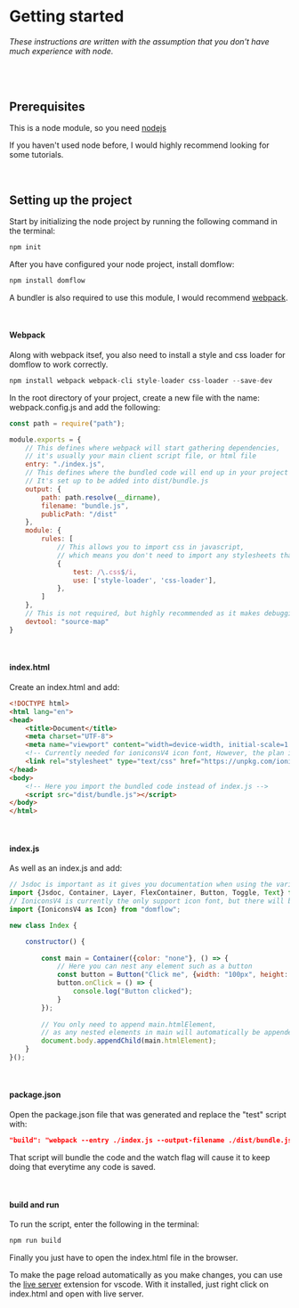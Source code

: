 # Getting started

###### These instructions are written with the assumption that you don't have much experience with node.

<br/>

## Prerequisites

This is a node module, so you need [nodejs](https://nodejs.org)

If you haven't used node before, I would highly recommend looking for some tutorials.

<br/>

## Setting up the project

Start by initializing the node project by running the following command in the terminal:
```javascript
npm init
```

After you have configured your node project, install domflow:

```javascript
npm install domflow
```

A bundler is also required to use this module, I would recommend [webpack](https://www.npmjs.com/package/webpack).


<br/>

#### Webpack

Along with webpack itsef, you also need to install a style and css loader for domflow to work correctly.

```javascript
npm install webpack webpack-cli style-loader css-loader --save-dev
```

In the root directory of your project, create a new file with the name: webpack.config.js and add the following:

```javascript
const path = require("path");

module.exports = {
	// This defines where webpack will start gathering dependencies, 
    // it's usually your main client script file, or html file
    entry: "./index.js",
    // This defines where the bundled code will end up in your project directory
    // It's set up to be added into dist/bundle.js
    output: {
        path: path.resolve(__dirname),
        filename: "bundle.js",
        publicPath: "/dist"
    },
    module: {
        rules: [
        	// This allows you to import css in javascript, 
            // which means you don't need to import any stylesheets that the module uses in your html
            {
                test: /\.css$/i,
                use: ['style-loader', 'css-loader'],
            },
        ]
    },
    // This is not required, but highly recommended as it makes debugging a lot easier
    devtool: "source-map"
}
```

<br/>

#### index.html

Create an index.html and add:

``` html
<!DOCTYPE html>
<html lang="en">
<head>
	<title>Document</title>
	<meta charset="UTF-8">
	<meta name="viewport" content="width=device-width, initial-scale=1.0">
	<!-- Currently needed for ioniconsV4 icon font, However, the plan is to make it import this only if use that icon font -->
	<link rel="stylesheet" type="text/css" href="https://unpkg.com/ionicons@4.5.10-0/dist/css/ionicons.min.css">
</head>
<body>
	<!-- Here you import the bundled code instead of index.js -->
	<script src="dist/bundle.js"></script>
</body>
</html>
```

<br/>

#### index.js

As well as an index.js and add:

``` javascript
// Jsdoc is important as it gives you documentation when using the various components
import {Jsdoc, Container, Layer, FlexContainer, Button, Toggle, Text} from "domflow";
// IoniconsV4 is currently the only support icon font, but there will be more
import {IoniconsV4 as Icon} from "domflow";

new class Index {

	constructor() {
    	
		const main = Container({color: "none"}, () => {
			// Here you can nest any element such as a button
			const button = Button("Click me", {width: "100px", height: "40px"});
			button.onClick = () => {
				console.log("Button clicked");
			}
		});
        
		// You only need to append main.htmlElement, 
		// as any nested elements in main will automatically be appended to it
		document.body.appendChild(main.htmlElement);
	}
}();
```

<br/>

#### package.json

Open the package.json file that was generated and replace the "test" script with:
``` json
"build": "webpack --entry ./index.js --output-filename ./dist/bundle.js --mode=development --watch"
```

That script will bundle the code and the watch flag will cause it to keep doing that everytime any code is saved.

<br/>

#### build and run

To run the script, enter the following in the terminal:
``` javascript
npm run build
```

Finally you just have to open the index.html file in the browser.

To make the page reload automatically as you make changes, you can use the [live server](https://marketplace.visualstudio.com/items?itemName=ritwickdey.LiveServer) extension for vscode. With it installed, just right click on index.html and open with live server.

<br/>
